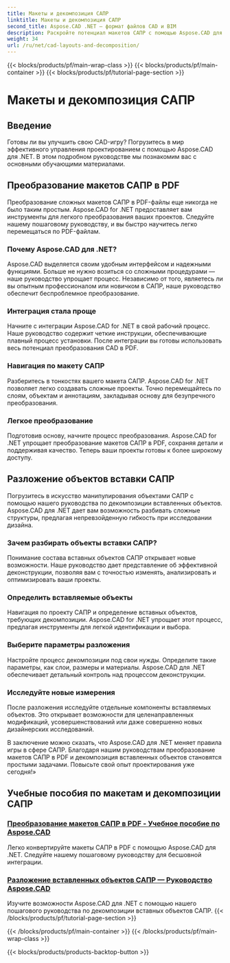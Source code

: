 ```yaml
---
title: Макеты и декомпозиция САПР
linktitle: Макеты и декомпозиция САПР
second_title: Aspose.CAD .NET — формат файлов CAD и BIM
description: Раскройте потенциал макетов САПР с помощью Aspose.CAD для .NET! Легко конвертируйте проекты в PDF с помощью нашего руководства. Освойте декомпозицию вставленных объектов без особых усилий.
weight: 34
url: /ru/net/cad-layouts-and-decomposition/
---
```


{{< blocks/products/pf/main-wrap-class >}}
{{< blocks/products/pf/main-container >}}
{{< blocks/products/pf/tutorial-page-section >}}

# Макеты и декомпозиция САПР




## Введение

Готовы ли вы улучшить свою CAD-игру? Погрузитесь в мир эффективного управления проектированием с помощью Aspose.CAD для .NET. В этом подробном руководстве мы познакомим вас с основными обучающими материалами.
## Преобразование макетов САПР в PDF

Преобразование сложных макетов САПР в PDF-файлы еще никогда не было таким простым. Aspose.CAD for .NET предоставляет вам инструменты для легкого преобразования ваших проектов. Следуйте нашему пошаговому руководству, и вы быстро научитесь легко перемещаться по PDF-файлам.

### Почему Aspose.CAD для .NET?

Aspose.CAD выделяется своим удобным интерфейсом и надежными функциями. Больше не нужно возиться со сложными процедурами — наше руководство упрощает процесс. Независимо от того, являетесь ли вы опытным профессионалом или новичком в САПР, наше руководство обеспечит беспроблемное преобразование.

### Интеграция стала проще

Начните с интеграции Aspose.CAD for .NET в свой рабочий процесс. Наше руководство содержит четкие инструкции, обеспечивающие плавный процесс установки. После интеграции вы готовы использовать весь потенциал преобразования CAD в PDF.

### Навигация по макету САПР

Разберитесь в тонкостях вашего макета САПР. Aspose.CAD for .NET позволяет легко создавать сложные проекты. Точно перемещайтесь по слоям, объектам и аннотациям, закладывая основу для безупречного преобразования.

### Легкое преобразование

Подготовив основу, начните процесс преобразования. Aspose.CAD for .NET упрощает преобразование макетов САПР в PDF, сохраняя детали и поддерживая качество. Теперь ваши проекты готовы к более широкому доступу.

## Разложение объектов вставки САПР

Погрузитесь в искусство манипулирования объектами САПР с помощью нашего руководства по декомпозиции вставленных объектов. Aspose.CAD для .NET дает вам возможность разбивать сложные структуры, предлагая непревзойденную гибкость при исследовании дизайна.

### Зачем разбирать объекты вставки САПР?

Понимание состава вставных объектов САПР открывает новые возможности. Наше руководство дает представление об эффективной деконструкции, позволяя вам с точностью изменять, анализировать и оптимизировать ваши проекты.

### Определить вставляемые объекты

Навигация по проекту САПР и определение вставных объектов, требующих декомпозиции. Aspose.CAD for .NET упрощает этот процесс, предлагая инструменты для легкой идентификации и выбора.

### Выберите параметры разложения

Настройте процесс декомпозиции под свои нужды. Определите такие параметры, как слои, размеры и материалы. Aspose.CAD для .NET обеспечивает детальный контроль над процессом деконструкции.

### Исследуйте новые измерения

После разложения исследуйте отдельные компоненты вставляемых объектов. Это открывает возможности для целенаправленных модификаций, усовершенствований или даже совершенно новых дизайнерских исследований.

В заключение можно сказать, что Aspose.CAD для .NET меняет правила игры в сфере САПР. Благодаря нашим руководствам преобразование макетов САПР в PDF и декомпозиция вставленных объектов становятся простыми задачами. Повысьте свой опыт проектирования уже сегодня!»
## Учебные пособия по макетам и декомпозиции САПР
### [Преобразование макетов САПР в PDF - Учебное пособие по Aspose.CAD](./converting-cad-layouts-to-pdf/)
Легко конвертируйте макеты САПР в PDF с помощью Aspose.CAD для .NET. Следуйте нашему пошаговому руководству для бесшовной интеграции.
### [Разложение вставленных объектов САПР — Руководство Aspose.CAD](./decomposing-cad-insert-objects/)
Изучите возможности Aspose.CAD для .NET с помощью нашего пошагового руководства по декомпозиции вставных объектов САПР.
{{< /blocks/products/pf/tutorial-page-section >}}

{{< /blocks/products/pf/main-container >}}
{{< /blocks/products/pf/main-wrap-class >}}

{{< blocks/products/products-backtop-button >}}

